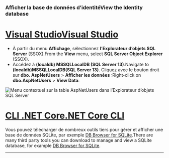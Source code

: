 ### <a name="view-the-identity-database"></a><span data-ttu-id="f68e7-101">Afficher la base de données d’identité</span><span class="sxs-lookup"><span data-stu-id="f68e7-101">View the Identity database</span></span>

# <a name="visual-studiotabvisual-studio"></a>[<span data-ttu-id="f68e7-102">Visual Studio</span><span class="sxs-lookup"><span data-stu-id="f68e7-102">Visual Studio</span></span>](#tab/visual-studio) 

* <span data-ttu-id="f68e7-103">À partir du menu **Affichage**, sélectionnez **l’Explorateur d’objets SQL Server** (SSOX).</span><span class="sxs-lookup"><span data-stu-id="f68e7-103">From the **View** menu, select **SQL Server Object Explorer** (SSOX).</span></span>
* <span data-ttu-id="f68e7-104">Accédez à **(localdb) MSSQLLocalDB (SQL Server 13)**.</span><span class="sxs-lookup"><span data-stu-id="f68e7-104">Navigate to **(localdb)MSSQLLocalDB(SQL Server 13)**.</span></span> <span data-ttu-id="f68e7-105">Cliquez avec le bouton droit sur **dbo. AspNetUsers** > **Afficher les données** :</span><span class="sxs-lookup"><span data-stu-id="f68e7-105">Right-click on **dbo.AspNetUsers** > **View Data**:</span></span>

![Menu contextuel sur la table AspNetUsers dans l’Explorateur d’objets SQL Server](~/security/authentication/accconfirm/_static/ssox.png)

# <a name="net-core-clitabnetcore-cli"></a>[<span data-ttu-id="f68e7-107">CLI .NET Core</span><span class="sxs-lookup"><span data-stu-id="f68e7-107">.NET Core CLI</span></span>](#tab/netcore-cli)

<span data-ttu-id="f68e7-108">Vous pouvez télécharger de nombreux outils tiers pour gérer et afficher une base de données SQLite, par exemple [DB Browser for SQLite](http://sqlitebrowser.org/).</span><span class="sxs-lookup"><span data-stu-id="f68e7-108">There are many third party tools you can download to manage and view a SQLite database, for example [DB Browser for SQLite](http://sqlitebrowser.org/).</span></span>

------